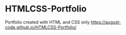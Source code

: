 # HTMLCSS-Portfolio
Portfolio created with HTML and CSS only
https://august-code.github.io/HTMLCSS-Portfolio/
